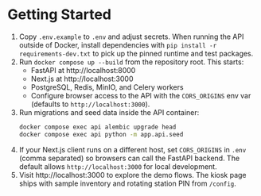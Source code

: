 # Getting Started

1. Copy `.env.example` to `.env` and adjust secrets. When running the API outside of
   Docker, install dependencies with `pip install -r requirements-dev.txt` to pick
   up the pinned runtime and test packages.
2. Run `docker compose up --build` from the repository root. This starts:
   - FastAPI at http://localhost:8000
   - Next.js at http://localhost:3000
   - PostgreSQL, Redis, MinIO, and Celery workers
   - Configure browser access to the API with the `CORS_ORIGINS` env var (defaults to `http://localhost:3000`).
3. Run migrations and seed data inside the API container:
   ```bash
   docker compose exec api alembic upgrade head
   docker compose exec api python -m app.api.seed
   ```
4. If your Next.js client runs on a different host, set `CORS_ORIGINS` in `.env` (comma separated) so browsers can call the FastAPI backend. The default allows `http://localhost:3000` for local development.
5. Visit http://localhost:3000 to explore the demo flows. The kiosk page ships with sample inventory and rotating station PIN from `/config`.
